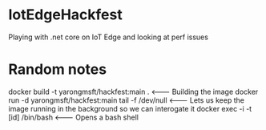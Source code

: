 # IotEdgeHackfest
Playing with .net core on IoT Edge and looking at perf issues

# Random notes
docker build -t yarongmsft/hackfest:main .  <--- Building the image
docker run -d yarongmsft/hackfest:main tail -f /dev/null <--- Lets us keep the image running in the background so we can interogate it
docker exec -i -t [id] /bin/bash <--- Opens a bash shell